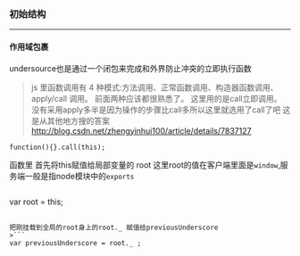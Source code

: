 ### 初始结构
***
#### 作用域包裹 
undersource也是通过一个闭包来完成和外界防止冲突的立即执行函数
> js 里函数调用有 4 种模式:方法调用、正常函数调用、构造器函数调用、apply/call 调用。
前面两种应该都很熟悉了。
这里用的是call立即调用。
没有采用apply多半是因为操作的步骤比call多所以这里就选用了call了吧
这是从其他地方搜的答案
http://blog.csdn.net/zhengyinhui100/article/details/7837127
```
function(){}.call(this);
```

函数里 首先将this赋值给局部变量的 root
这里root的值在客户端里面是`window`,服务端一般是指node模块中的`exports`
> ```
  var root = this;
  ```
  
把刚挂载到全局的root身上的root._ 赋值给previousUnderscore
>```
var previousUnderscore = root._ ;
```











